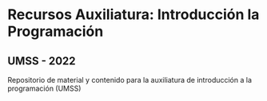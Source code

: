 # Recursos Auxiliatura: Introducción la Programación
## UMSS - 2022

Repositorio de material y contenido para la auxiliatura de introducción a la programación (UMSS)
